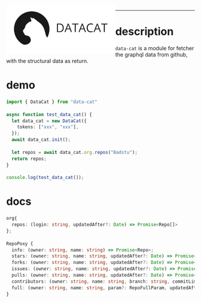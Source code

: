 <img src="https://raw.githubusercontent.com/Badstu/pic_set/master/img/20191019163227.png" style="zoom: 33%;" align="left"/>

--- 

# description

`data-cat` is a module for fetcher the graphql data from github, with the structural data as return.

# demo

```typescript
import { DataCat } from "data-cat"

async function test_data_cat() {
  let data_cat = new DataCat({
    tokens: ["xxx", "xxx"],
  });
  await data_cat.init();

  let repos = await data_cat.org.repos("Badstu");
  return repos;
}

console.log(test_data_cat());
```
# docs

```typescript
org{
  repos: (login: string, updatedAfter?: Date) => Promise<Repo[]>
};

RepoPoxy {
  info: (owner: string, name: string) => Promise<Repo>;
  stars: (owner: string, name: string, updatedAfter?: Date) => Promise<UserWithTimeStamp[]>;
  forks: (owner: string, name: string, updatedAfter?: Date) => Promise<UserWithTimeStamp[]>;
  issues: (owner: string, name: string, updatedAfter?: Date) => Promise<Issue[]>;
  pulls: (owner: string, name: string, updatedAfter?: Date) => Promise<PullRequest[]>;
  contributors: (owner: string, name: string, branch: string, commitLimit?: number) => Promise<UserWithTimeStampAndEmail[]>;
  full: (owner: string, name: string, param?: RepoFullParam, updatedAfter?: Date) => Promise<Repo>;
}
```